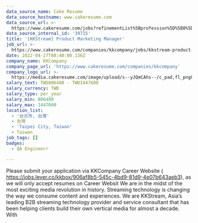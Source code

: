 ```yaml
---
data_source_name: Cake Resume
data_source_hostname: www.cakeresume.com
data_source_url: >-
  https://www.cakeresume.com/jobs?refinementList%5Bprofession%5D%5B0%5D=engineering_qa-engineer&refinementList%5Bsalary_currency%5D=TWD&range%5Bsalary_range%5D%5Bmin%5D=800096
data_source_internal_id: '39715'
title: '[KKStream] Product Marketing Manager'
job_url: >-
  https://www.cakeresume.com/companies/kkcompany/jobs/kkstream-product-marketing-manager-e5d9cf
date: 2022-04-27T08:40:00.136Z
company_name: KKCompany
company_page_url: 'https://www.cakeresume.com/companies/kkcompany'
company_logo_url: >-
  https://media.cakeresume.com/image/upload/s--yJQmCAhs--/c_pad,fl_png8,h_200,w_200/v1637561973/kxxyllrqxnxut3jg0vup.png
salary_text: TWD806400 - TWD1447600
salary_currency: TWD
salary_type: per_year
salary_min: 806400
salary_max: 1447600
location_list:
  - '台北市, 台灣'
  - 台灣
  - 'Taipei City, Taiwan'
  - Taiwan
job_tags: []
badges:
  - QA Engineerr

---
```


Please submit your application via KKCompany Career Website ( https://jobs.lever.co/kkbox/906af8b5-545c-4bd9-81d9-4e07b643aeb3), as we will only accept resumes on Career Websit We are in the midst of the most exciting media revolution in history. Streaming technology is changing the way we consume content and experiences. We are KKStream, Asia’s leading B2B streaming technology provider and service consultant that has been helping clients build their own vertical media for almost a decade. With 